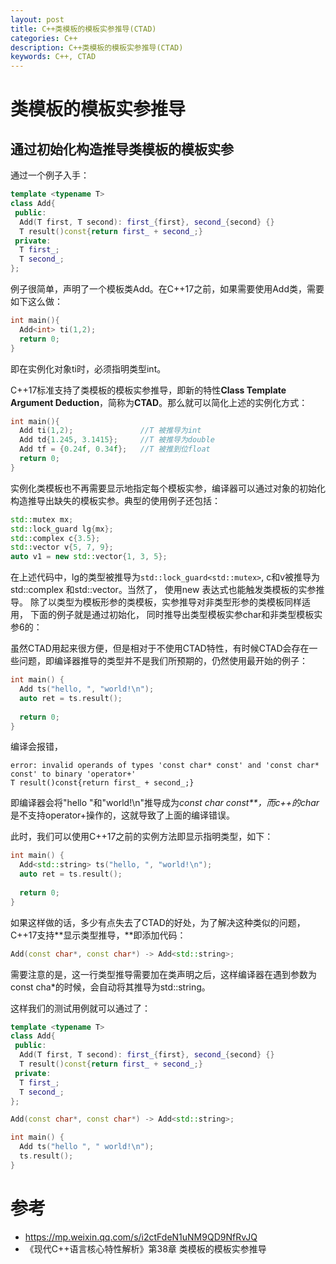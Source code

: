 ```yaml
---
layout: post
title: C++类模板的模板实参推导(CTAD)
categories: C++
description: C++类模板的模板实参推导(CTAD)
keywords: C++, CTAD
---
```


# 类模板的模板实参推导 

## 通过初始化构造推导类模板的模板实参

通过一个例子入手：

```c++
template <typename T>
class Add{
 public:
  Add(T first, T second): first_{first}, second_{second} {}
  T result()const{return first_ + second_;}
 private:
  T first_;
  T second_;
};
```

例子很简单，声明了一个模板类Add。在C++17之前，如果需要使用Add类，需要如下这么做：

```c++
int main(){
  Add<int> ti(1,2);
  return 0;
}
```

即在实例化对象ti时，必须指明类型int。

C++17标准支持了类模板的模板实参推导，即新的特性**Class Template Argument Deduction**，简称为**CTAD**。那么就可以简化上述的实例化方式：

```c++
int main(){
  Add ti(1,2);               //T 被推导为int
  Add td{1.245, 3.1415};     //T 被推导为double
  Add tf = {0.24f, 0.34f};   //T 被推到位float
  return 0;
}
```

实例化类模板也不再需要显示地指定每个模板实参，编译器可以通过对象的初始化构造推导出缺失的模板实参。典型的使用例子还包括：

```c++
std::mutex mx;
std::lock_guard lg{mx};
std::complex c{3.5};
std::vector v{5, 7, 9};
auto v1 = new std::vector{1, 3, 5};
```

在上述代码中，lg的类型被推导为`std::lock_guard<std::mutex>`, c和v被推导为std::complex<double> 和std::vector<int>。当然了， 使用new
表达式也能触发类模板的实参推导。 除了以类型为模板形参的类模板，实参推导对非类型形参的类模板同样适用， 下面的例子就是通过初始化， 同时推导出类型模板实参char和非类型模板实参6的：  





虽然CTAD用起来很方便，但是相对于不使用CTAD特性，有时候CTAD会存在一些问题，即编译器推导的类型并不是我们所预期的，仍然使用最开始的例子：

```c++
int main() {
  Add ts("hello, ", "world!\n");
  auto ret = ts.result();
  
  return 0;
}
```

编译会报错，

```shell
error: invalid operands of types 'const char* const' and 'const char* const' to binary 'operator+'
T result()const{return first_ + second_;}
```

即编译器会将"hello "和"world!\n"推导成为*const char const**，而c++的char*是不支持operator+操作的，这就导致了上面的编译错误。

此时，我们可以使用C++17之前的实例方法即显示指明类型，如下：

```c++
int main() {
  Add<std::string> ts("hello, ", "world!\n");
  auto ret = ts.result();
  
  return 0;
}
```

如果这样做的话，多少有点失去了CTAD的好处，为了解决这种类似的问题，C++17支持**显示类型推导，**即添加代码：

```c++
Add(const char*, const char*) -> Add<std::string>;
```

需要注意的是，这一行类型推导需要加在类声明之后，这样编译器在遇到参数为const cha*的时候，会自动将其推导为std::string。

这样我们的测试用例就可以通过了：

```c++
template <typename T>
class Add{
 public:
  Add(T first, T second): first_{first}, second_{second} {}
  T result()const{return first_ + second_;}
 private:
  T first_;
  T second_;
};

Add(const char*, const char*) -> Add<std::string>;

int main() {
  Add ts("hello ", " world!\n");
  ts.result();
}
```



# 参考

- https://mp.weixin.qq.com/s/i2ctFdeN1uNM9QD9NfRvJQ
- 《现代C++语言核心特性解析》第38章 类模板的模板实参推导